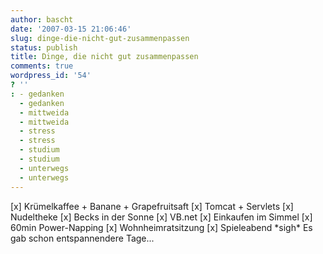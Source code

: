 ```yaml
---
author: bascht
date: '2007-03-15 21:06:46'
slug: dinge-die-nicht-gut-zusammenpassen
status: publish
title: Dinge, die nicht gut zusammenpassen
comments: true
wordpress_id: '54'
? ''
: - gedanken
  - gedanken
  - mittweida
  - mittweida
  - stress
  - stress
  - studium
  - studium
  - unterwegs
  - unterwegs
---
```


[x] Krümelkaffee + Banane + Grapefruitsaft [x] Tomcat + Servlets
[x] Nudeltheke [x] Becks in der Sonne [x] VB.net [x] Einkaufen im
Simmel [x] 60min Power-Napping [x] Wohnheimratsitzung [x]
Spieleabend \*sigh\* Es gab schon entspannendere Tage...


